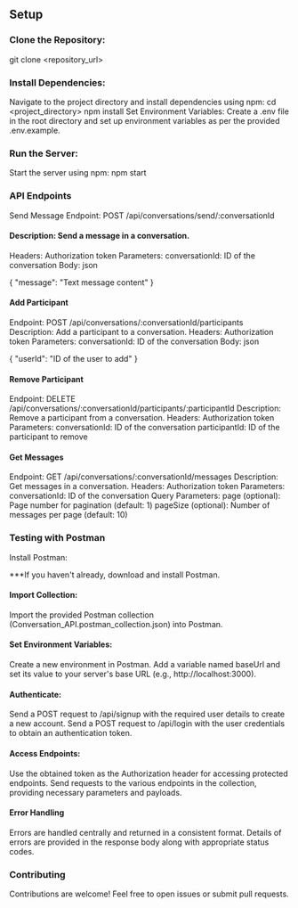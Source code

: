 ## Setup
### Clone the Repository:
git clone <repository_url>

### Install Dependencies:
Navigate to the project directory and install dependencies using npm:
cd <project_directory>
npm install
Set Environment Variables:
Create a .env file in the root directory and set up environment variables as per the provided .env.example.

### Run the Server:
Start the server using npm:
npm start


### API Endpoints
Send Message
Endpoint: POST /api/conversations/send/:conversationId
#### Description: Send a message in a conversation.
Headers: Authorization token
Parameters:
conversationId: ID of the conversation
Body:
json

{
  "message": "Text message content"
}

#### Add Participant
Endpoint: POST /api/conversations/:conversationId/participants
Description: Add a participant to a conversation.
Headers: Authorization token
Parameters:
conversationId: ID of the conversation
Body:
json

{
  "userId": "ID of the user to add"
}


#### Remove Participant
Endpoint: DELETE /api/conversations/:conversationId/participants/:participantId
Description: Remove a participant from a conversation.
Headers: Authorization token
Parameters:
conversationId: ID of the conversation
participantId: ID of the participant to remove


#### Get Messages
Endpoint: GET /api/conversations/:conversationId/messages
Description: Get messages in a conversation.
Headers: Authorization token
Parameters:
conversationId: ID of the conversation
Query Parameters:
page (optional): Page number for pagination (default: 1)
pageSize (optional): Number of messages per page (default: 10)

### Testing with Postman
Install Postman:

***If you haven't already, download and install Postman.
#### Import Collection:
Import the provided Postman collection (Conversation_API.postman_collection.json) into Postman.

#### Set Environment Variables:
Create a new environment in Postman.
Add a variable named baseUrl and set its value to your server's base URL (e.g., http://localhost:3000).

#### Authenticate:
Send a POST request to /api/signup with the required user details to create a new account.
Send a POST request to /api/login with the user credentials to obtain an authentication token.

#### Access Endpoints:
Use the obtained token as the Authorization header for accessing protected endpoints.
Send requests to the various endpoints in the collection, providing necessary parameters and payloads.


#### Error Handling
Errors are handled centrally and returned in a consistent format. Details of errors are provided in the response body along with appropriate status codes.

### Contributing
Contributions are welcome! Feel free to open issues or submit pull requests.







